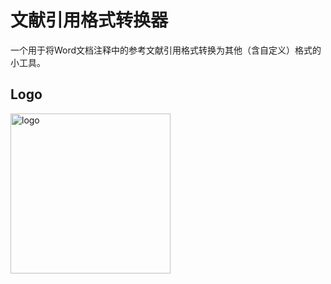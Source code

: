# 文献引用格式转换器
一个用于将Word文档注释中的参考文献引用格式转换为其他（含自定义）格式的小工具。
## Logo
<img width="256" height="256" alt="logo" src="https://github.com/user-attachments/assets/f9a1a9dd-fac8-4f36-ba4e-8744ee40ce76" />
